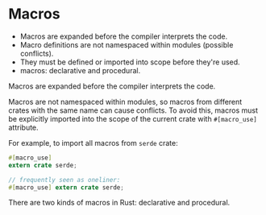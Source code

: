 # Macros

- Macros are expanded before the compiler interprets the code.
- Macro definitions are not namespaced within modules (possible conflicts).
- They must be defined or imported into scope before they're used.
- macros: declarative and procedural.


Macros are expanded before the compiler interprets the code.

Macros are not namespaced within modules, so macros from different crates with the same name can cause conflicts. To avoid this, macros must be explicitly imported into the scope of the current crate with `#[macro_use]` attribute. 

For example, to import all macros from `serde` crate:

```rust
#[macro_use]
extern crate serde;

// frequently seen as oneliner:
#[macro_use] extern crate serde;
```


There are two kinds of macros in Rust: declarative and procedural.
